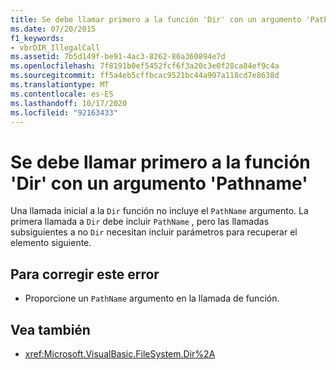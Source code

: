 ```yaml
---
title: Se debe llamar primero a la función 'Dir' con un argumento 'Pathname'
ms.date: 07/20/2015
f1_keywords:
- vbrDIR_IllegalCall
ms.assetid: 7b5d149f-be91-4ac3-8262-86a360894e7d
ms.openlocfilehash: 7f8191b0ef5452fcf6f3a20c3e0f28ca84ef9c4a
ms.sourcegitcommit: ff5a4eb5cffbcac9521bc44a907a118cd7e8638d
ms.translationtype: MT
ms.contentlocale: es-ES
ms.lasthandoff: 10/17/2020
ms.locfileid: "92163433"
---
```

# <a name="dir-function-must-first-be-called-with-a-pathname-argument"></a>Se debe llamar primero a la función 'Dir' con un argumento 'Pathname'

Una llamada inicial a la `Dir` función no incluye el `PathName` argumento. La primera llamada a `Dir` debe incluir `PathName` , pero las llamadas subsiguientes a no `Dir` necesitan incluir parámetros para recuperar el elemento siguiente.

## <a name="to-correct-this-error"></a>Para corregir este error

- Proporcione un `PathName` argumento en la llamada de función.

## <a name="see-also"></a>Vea también

- <xref:Microsoft.VisualBasic.FileSystem.Dir%2A>
